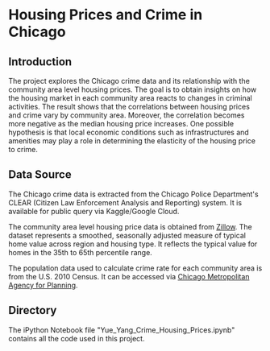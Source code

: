 # Housing Prices and Crime in Chicago

## Introduction
The project explores the Chicago crime data and its relationship with the community area level housing prices. The goal is to obtain insights on how the housing market in each community area reacts to changes in criminal activities. The result shows that the correlations between housing prices and crime vary by community area. Moreover, the correlation becomes more negative as the median housing price increases. One possible hypothesis is that local economic conditions such as infrastructures and amenities may play a role in determining the elasticity of the housing price to crime.

## Data Source
The Chicago crime data is extracted from the Chicago Police Department's CLEAR (Citizen Law Enforcement Analysis and Reporting) system. It is available for public query via Kaggle/Google Cloud.

The community area level housing price data is obtained from [Zillow](https://www.zillow.com/research/data/). The dataset represents a smoothed, seasonally adjusted measure of typical home value across region and housing type. It reflects the typical value for homes in the 35th to 65th percentile range.

The population data used to calculate crime rate for each community area is from the U.S. 2010 Census. It can be accessed via [Chicago Metropolitan Agency for Planning](https://datahub.cmap.illinois.gov/dataset/2010-census-data-summarized-to-chicago-community-areas).

## Directory
The iPython Notebook file "Yue_Yang_Crime_Housing_Prices.ipynb" contains all the code used in this project. 

